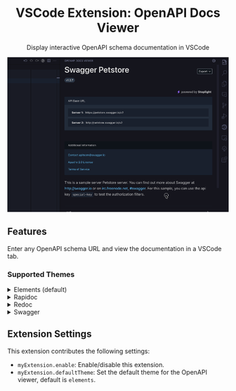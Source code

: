 <div align="center">
  <h1> VSCode Extension: OpenAPI Docs Viewer</h1>
  <p>Display interactive OpenAPI schema documentation in VSCode</p>
</div>

![Overview](docs/images/overview.gif)

## Features

Enter any OpenAPI schema URL and view the documentation in a VSCode tab.

### Supported Themes

<details>
  <summary>Elements (default)</summary>

  **Preview**
  ![Elements Dark Theme: Small](docs/images/theme-elements-dark-small.png)
  ![Elements Dark Theme: Large](docs/images/theme-elements-dark-large.png)
  ![Elements Light Theme: Small](docs/images/theme-elements-light-small.png)
  ![Elements Light Theme: Large](docs/images/theme-elements-light-large.png)
</details>
<details>
  <summary>Rapidoc</summary>

  **Preview**
  ![rapidoc Dark Theme: Small](docs/images/theme-rapidoc-dark-small.png)
  ![rapidoc Dark Theme: Large](docs/images/theme-rapidoc-dark-large.png)
  ![rapidoc Light Theme: Small](docs/images/theme-rapidoc-light-small.png)
  ![rapidoc Light Theme: Large](docs/images/theme-rapidoc-light-large.png)
</details>
<details>
  <summary>Redoc</summary>

  **Preview**
  ![redoc Dark Theme: Small](docs/images/theme-redoc-dark-small.png)
  ![redoc Dark Theme: Large](docs/images/theme-redoc-dark-large.png)
  ![redoc Light Theme: Small](docs/images/theme-redoc-light-small.png)
  ![redoc Light Theme: Large](docs/images/theme-redoc-light-large.png)
</details>
<details>
  <summary>Swagger</summary>

  **Preview**
  ![swagger Dark Theme: Small](docs/images/theme-swagger-dark-small.png)
  ![swagger Dark Theme: Large](docs/images/theme-swagger-dark-large.png)
  ![swagger Light Theme: Small](docs/images/theme-swagger-light-small.png)
  ![swagger Light Theme: Large](docs/images/theme-swagger-light-large.png)
</details>

## Extension Settings

This extension contributes the following settings:

* `myExtension.enable`: Enable/disable this extension.
* `myExtension.defaultTheme`: Set the default theme for the OpenAPI viewer, default is `elements`.
